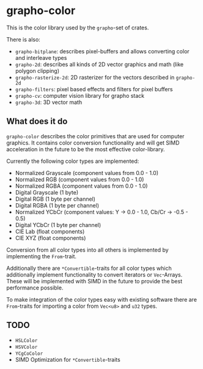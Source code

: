 # grapho-color

This is the color library used by the `grapho`-set of crates.

There is also:

- `grapho-bitplane`: describes pixel-buffers and allows converting color and interleave types
- `grapho-2d`: describes all kinds of 2D vector graphics and math (like polygon clipping)
- `grapho-rasterize-2d`: 2D rasterizer for the vectors described in `grapho-2d`
- `grapho-filters`: pixel based effects and filters for pixel buffers
- `grapho-cv`: computer vision library for grapho stack
- `grapho-3d`: 3D vector math

## What does it do

`grapho-color` describes the color primitives that are used for computer graphics.
It contains color conversion functionality and will get SIMD acceleration in the future to be the most effective color-library.

Currently the following color types are implemented:

- Normalized Grayscale (component values from 0.0 - 1.0)
- Normalized RGB (component values from 0.0 - 1.0)
- Normalized RGBA (component values from 0.0 - 1.0)
- Digital Grayscale (1 byte)
- Digital RGB (1 byte per channel)
- Digital RGBA (1 byte per channel)
- Normalized YCbCr (component values: Y -> 0.0 - 1.0, Cb/Cr -> -0.5 - 0.5)
- Digital YCbCr (1 byte per channel)
- CIE Lab (float components)
- CIE XYZ (float components)

Conversion from all color types into all others is implemented by implementing the `From`-trait.

Additionally there are `*Convertible`-traits for all color types which additionally implement functionality to convert iterators or `Vec`-Arrays. These will be implemented with SIMD in the future to provide the best performance possible.

To make integration of the color types easy with existing software there are `From`-traits for importing a color from `Vec<u8>` and `u32` types.

## TODO

- `HSLColor`
- `HSVColor`
- `YCgCoColor`
- SIMD Optimization for `*Convertible`-traits
